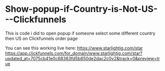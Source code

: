 # Show-popup-if-Country-is-Not-US---Clickfunnels
This is code i did to open popup if someone select some different country then US on Clickfunnels order page

You can see this working live here: https://www.starlightjg.com/star
https://app.clickfunnels.com/for_domain/www.starlightjg.com/star?updated_at=7075cb41e0c68363fd5b850de2dac2c0v2&track=0&preview=true
